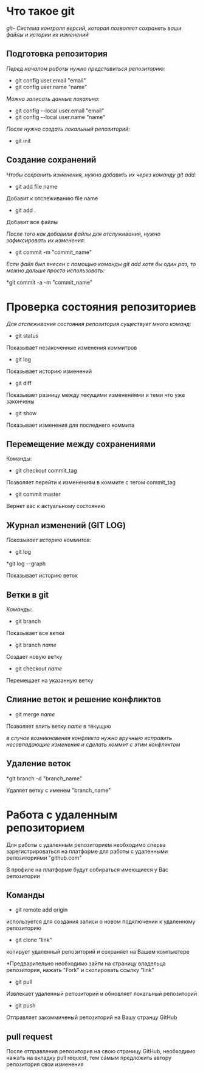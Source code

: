 # Что такое git

*git- Система контроля версий, которая позволяет сохранять ваши файлы и истории их изменений*

## Подготовка репозитория

*Перед началом работы нужно представиться репозиторию:*
* git config user.email "email"
* git config user.name "name"

*Можно записать данные локально:*
* git config --local user.email "email"
* git config --local user.name "name"

*После нужно создать локальный репозиторий:*

* git init

## Создание сохранений

*Чтобы сохранить изменения, нужно добавить их через команду git add:*

* git add file name

Добавит к отслеживанию file name

* git add .

Добавит все файлы 

*После того как добавили файлы для отслуживания, нужно зафиксировать их изменения:*

* git commit -m "commit_name"

*Если файл был внесен с помощью команды git add хотя бы один раз, то можно дальше просто использовать:*

*git commit -a -m "commit_name"

# Проверка состояния репозиториев

*Для отслеживания состояния репозитория существует много команд:*
* git status

Показывает незакоченные изменения коммитров
* git log

Показывает историю изменений
* git diff

Показывает разницу между текущими изменениями и теми что уже закончены
* git show

Показывает изменения для последнего коммита

## Перемещение между сохранениями 

Команды:
* git checkout commit_tag

Позволяет перейти к изменениям в коммите с тегом commit_tag

* git commit master

Вернет вас к актуальному состоянию

## Журнал изменений (GIT LOG)

*Показывает историю коммитов:*
* git log

*git log --graph 

Показывает историю веток

## Ветки в git

*Команды:*

* git branch

Показывает все ветки

* git branch *name*

Создает новую ветку

* git checkout *name*

Перемещает на указанную ветку

## Слияние веток и решение конфликтов
* git merge *name*

Позволяет влить ветку *name* в текущую

*в случае возникновения конфликта нужно вручныю исправить несовпадающие изменения и сделать коммит с этим конфликтом*

## Удаление веток

*git branch -d "branch_name"

Удаляет ветку с именем "branch_name"

# Работа с удаленным репозиторием

 Для работы с удаленным репозиторием необходимо сперва зарегистрироваться на платформе для работы с удаленными репозиториями "github.com"

 В профиле на платформе будут собираться имеющиеся у Вас репозитории

 ## Команды
 
 * git remote add origin

 используется для создания записи о новом подключении к удаленному репозиторию

 * git clone "link"

 копирует удаленный репозиторий и сохраняет на Вашем компьютере

 *Предварительно необходимо зайти на страницу владельца репозитория, нажать "Fork" и скопировать ссылку "link"

 * git pull

Извлекает удаленный репозиторий и обновляет локальный репозиторий

* git push

Отправляет закоммиченый репозиторий на Вашу странцу GitHub

## pull request

После отправления репозитория на свою страницу GitHub, необходимо нажать на вкладку pull request, тем самым предложить автору репозитория свои изменения